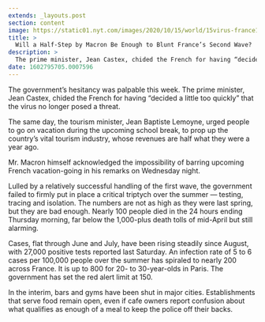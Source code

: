 ```yaml
--- 
extends: _layouts.post 
section: content 
image: https://static01.nyt.com/images/2020/10/15/world/15virus-france1/merlin_178529307_6f3c97e1-b835-4e43-a236-f2bc3da46d63-facebookJumbo.jpg 
title: > 
  Will a Half-Step by Macron Be Enough to Blunt France’s Second Wave? 
description: > 
  The prime minister, Jean Castex, chided the French for having “decided a little too quickly” that the virus no longer posed a threat.The same day, the tourism minister, Jean Baptiste Lemoyne, urged people to go on vacation during the upcoming school break, to prop up the country’s vital tourism industry, whose revenues are half what they were a year ago.Mr. Macron himself acknowledged the impossibility of barring upcoming French vacation-going in his remarks on Wednesday night.Cases, flat through June and July, have been rising steadily since August, with 27,000 positive tests reported last Saturday.An infection rate of 5 to 6 cases per 100,000 people over the summer has spiraled to nearly 200 across France. 
date: 1602795705.0007596 
--- 
```

The government’s hesitancy was palpable this week. The prime minister, Jean Castex, chided the French for having “decided a little too quickly” that the virus no longer posed a threat.

The same day, the tourism minister, Jean Baptiste Lemoyne, urged people to go on vacation during the upcoming school break, to prop up the country’s vital tourism industry, whose revenues are half what they were a year ago.

Mr. Macron himself acknowledged the impossibility of barring upcoming French vacation-going in his remarks on Wednesday night.

Lulled by a relatively successful handling of the first wave, the government failed to firmly put in place a critical triptych over the summer — testing, tracing and isolation. The numbers are not as high as they were last spring, but they are bad enough. Nearly 100 people died in the 24 hours ending Thursday morning, far below the 1,000-plus death tolls of mid-April but still alarming.

Cases, flat through June and July, have been rising steadily since August, with 27,000 positive tests reported last Saturday. An infection rate of 5 to 6 cases per 100,000 people over the summer has spiraled to nearly 200 across France. It is up to 800 for 20- to 30-year-olds in Paris. The government has set the red alert limit at 150.

In the interim, bars and gyms have been shut in major cities. Establishments that serve food remain open, even if cafe owners report confusion about what qualifies as enough of a meal to keep the police off their backs.